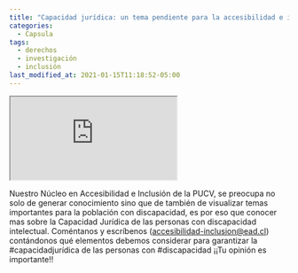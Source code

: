 ```yaml
---
title: "Capacidad jurídica: un tema pendiente para la accesibilidad e inclusión social"
categories:
  - Capsula
tags:
  - derechos
  - investigación
  - inclusión
last_modified_at: 2021-01-15T11:18:52-05:00
---
```


<!-- 16:9 aspect ratio -->
<div class="embed-responsive embed-responsive-16by9">
  <iframe class="embed-responsive-item" src="https://www.youtube.com/embed/PAty1enTrw8"></iframe>
</div>


Nuestro Núcleo en Accesibilidad e Inclusión de la PUCV, se preocupa no solo de generar conocimiento sino que de también de visualizar temas importantes para la población con discapacidad, es por eso que conocer mas sobre la Capacidad Jurídica de las personas con discapacidad intelectual. Coméntanos  y escríbenos (accesibilidad-inclusion@ead.cl) contándonos qué elementos debemos considerar para garantizar la #capacidadjurídica de las personas con #discapacidad ¡¡Tu opinión es importante!!
